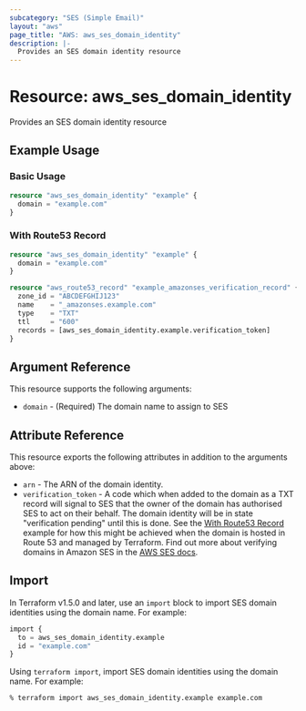 ```yaml
---
subcategory: "SES (Simple Email)"
layout: "aws"
page_title: "AWS: aws_ses_domain_identity"
description: |-
  Provides an SES domain identity resource
---
```


# Resource: aws_ses_domain_identity

Provides an SES domain identity resource

## Example Usage

### Basic Usage

```terraform
resource "aws_ses_domain_identity" "example" {
  domain = "example.com"
}
```

### With Route53 Record

```terraform
resource "aws_ses_domain_identity" "example" {
  domain = "example.com"
}

resource "aws_route53_record" "example_amazonses_verification_record" {
  zone_id = "ABCDEFGHIJ123"
  name    = "_amazonses.example.com"
  type    = "TXT"
  ttl     = "600"
  records = [aws_ses_domain_identity.example.verification_token]
}
```

## Argument Reference

This resource supports the following arguments:

* `domain` - (Required) The domain name to assign to SES

## Attribute Reference

This resource exports the following attributes in addition to the arguments above:

* `arn` - The ARN of the domain identity.
* `verification_token` - A code which when added to the domain as a TXT record
  will signal to SES that the owner of the domain has authorised SES to act on
  their behalf. The domain identity will be in state "verification pending"
  until this is done. See the [With Route53 Record](#with-route53-record) example
  for how this might be achieved when the domain is hosted in Route 53 and
  managed by Terraform.  Find out more about verifying domains in Amazon
  SES in the [AWS SES
  docs](http://docs.aws.amazon.com/ses/latest/DeveloperGuide/verify-domains.html).

## Import

In Terraform v1.5.0 and later, use an `import` block to import SES domain identities using the domain name. For example:

```terraform
import {
  to = aws_ses_domain_identity.example
  id = "example.com"
}
```

Using `terraform import`, import SES domain identities using the domain name. For example:

```console
% terraform import aws_ses_domain_identity.example example.com
```
